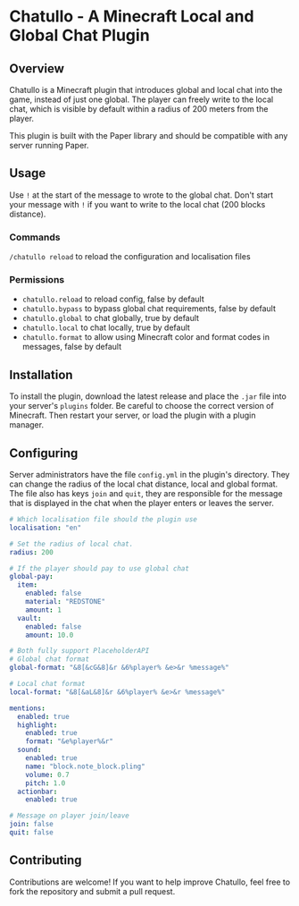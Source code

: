 # Chatullo - A Minecraft Local and Global Chat Plugin

## Overview

Chatullo is a Minecraft plugin that introduces global and local chat into the game, instead of just one global. The player can freely write to the local chat, which is visible by default within a radius of 200 meters from the player.

This plugin is built with the Paper library and should be compatible with any server running Paper.

## Usage

Use `!` at the start of the message to wrote to the global chat. Don't start your message with `!` if you want to write to the local chat (200 blocks distance).

### Commands

`/chatullo reload` to reload the configuration and localisation files

### Permissions

- `chatullo.reload` to reload config, false by default
- `chatullo.bypass` to bypass global chat requirements, false by default
- `chatullo.global` to chat globally, true by default
- `chatullo.local` to chat locally, true by default
- `chatullo.format` to allow using Minecraft color and format codes in messages, false by default

## Installation

To install the plugin, download the latest release and place the `.jar` file into your server's `plugins` folder. Be careful to choose the correct version of Minecraft. Then restart your server, or load the plugin with a plugin manager.

## Configuring

Server administrators have the file `config.yml` in the plugin's directory.
They can change the radius of the local chat distance, local and global format. The file also has keys `join` and `quit`, they are responsible for the message that is displayed in the chat when the player enters or leaves the server. 
```yaml
# Which localisation file should the plugin use
localisation: "en"

# Set the radius of local chat.
radius: 200

# If the player should pay to use global chat
global-pay:
  item:
    enabled: false
    material: "REDSTONE"
    amount: 1
  vault:
    enabled: false
    amount: 10.0

# Both fully support PlaceholderAPI
# Global chat format
global-format: "&8[&cG&8]&r &6%player% &e>&r %message%"

# Local chat format
local-format: "&8[&aL&8]&r &6%player% &e>&r %message%"

mentions:
  enabled: true
  highlight:
    enabled: true
    format: "&e%player%&r"
  sound:
    enabled: true
    name: "block.note_block.pling"
    volume: 0.7
    pitch: 1.0
  actionbar:
    enabled: true

# Message on player join/leave
join: false
quit: false
```

## Contributing

Contributions are welcome! If you want to help improve Chatullo, feel free to fork the repository and submit a pull request.

